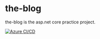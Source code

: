 # the-blog
the-blog is the asp.net core practice project.

[![Azure CI/CD](https://github.com/alshuriga/the-blog/actions/workflows/azure_cicd.yml/badge.svg)](https://github.com/alshuriga/the-blog/actions/workflows/azure_cicd.yml)
